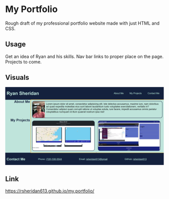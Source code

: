 # My Portfolio

Rough draft of my professional portfolio website made with just HTML and CSS.

## Usage

Get an idea of Ryan and his skills. Nav bar links to proper place on the page. Projects to come.

## Visuals

![Screenshot](./assets/images/portfolio.png)

## Link

https://rsheridan613.github.io/my.portfolio/
